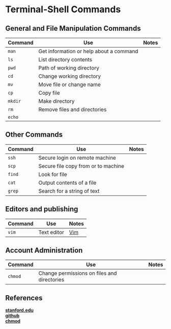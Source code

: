# Terminal-Shell Commands

## General and File Manipulation Commands

| Command | Use                                     | Notes |
| ------- | --------------------------------------- | ----- |
| `man`   | Get information or help about a command |
| `ls`    | List directory contents                 |
| `pwd`   | Path of working directory               |
| `cd`    | Change working directory                |
| `mv`    | Move file or change name                |
| `cp`    | Copy file                               |
| `mkdir` | Make directory                          |
| `rm`    | Remove files and directories            |
| `echo`  |                                         |

## Other Commands

| Command | Use                                 | Notes |
| ------- | ----------------------------------- | ----- |
| `ssh`   | Secure login on remote machine      |
| `scp`   | Secure file copy from or to machine |
| `find`  | Look for file                       |
| `cat`   | Output contents of a file           |
| `grep`  | Search for a string of text         |

## Editors and publishing

| Command | Use         | Notes         |
| ------- | ----------- | ------------- |
| `vim`   | Text editor | [Vim](Vim.md) |

## Account Administration

| Command | Use                                         | Notes |
| ------- | ------------------------------------------- | ----- |
| `chmod` | Change permissions on files and directories |

## References  

**[stanford.edu](https://ccrma.stanford.edu/guides/planetccrma/terminal.html)**  
**[github](https://github.com/0nn0/terminal-mac-cheatsheet)**  
**[chmod](https://ss64.com/bash/chmod.html)**  